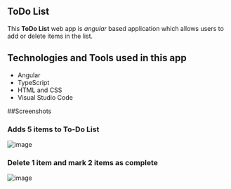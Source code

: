 ## ToDo List
This **ToDo List** web app is _angular_ based application which allows users to add or delete items in the list.

## Technologies and Tools used in this app
- Angular
- TypeScript
- HTML and CSS
- Visual Studio Code

##Screenshots
### Adds 5 items to To-Do List
![image](https://user-images.githubusercontent.com/18711592/95403415-cae61800-08d7-11eb-814f-2b3d01ac07a0.png)

### Delete 1 item and mark 2 items as complete
![image](https://user-images.githubusercontent.com/18711592/95403737-a9396080-08d8-11eb-8522-0fa7758d0e75.png)


